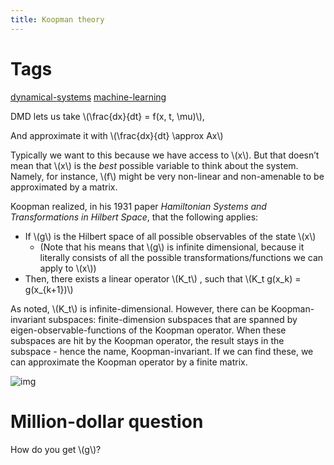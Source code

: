 ```yaml
---
title: Koopman theory
---
```


# Tags
[dynamical-systems](20201104234038-dynamical_systems.md) [machine-learning](20201105015715-machine_learning.md)


DMD lets us take \\(\frac{dx}{dt} = f(x, t, \mu)\\),

And approximate it with \\(\frac{dx}{dt} \approx Ax\\)

Typically we want to this because we have access to \\(x\\). But that
doesn&rsquo;t mean that \\(x\\) is the _best_ possible variable to think about the
system. Namely, for instance, \\(f\\) might be very non-linear and
non-amenable to be approximated by a matrix.

Koopman realized, in his 1931 paper _Hamiltonian Systems and
Transformations in Hilbert Space_, that the following applies:

-   If \\(g\\) is the Hilbert space of all possible observables of the state \\(x\\)
    -   (Note that his means that \\(g\\) is infinite dimensional, because it
        literally consists of all the possible transformations/functions we
        can apply to \\(x\\))
-   Then, there exists a linear operator \\(K\_t\\) , such that \\(K\_t g(x\_k) = g(x\_{k+1})\\)

As noted, \\(K\_t\\) is infinite-dimensional. However, there can be
Koopman-invariant subspaces: finite-dimension subspaces that are spanned
by eigen-observable-functions of the Koopman operator. When these
subspaces are hit by the Koopman operator, the result stays in the
subspace - hence the name, Koopman-invariant. If we can find these, we
can approximate the Koopman operator by a finite matrix.

![img](/images/koopman.png)


# Million-dollar question

How do you get \\(g\\)?
